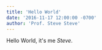 ```yaml
---
title: 'Hello World'
date: '2016-11-17 12:00:00 -0700'
author: 'Prof. Steve Steve'
---
```


Hello World, it's me *Steve*.
